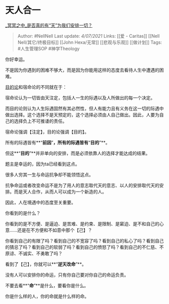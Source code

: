 # 天人合一
[_冥冥之中_是否真的有“天”为我们安排一切？](https://www.zhihu.com/question/460931680/answer/1902340926)

> Author: #NellNell 
Last update: *4/07/2021* 
Links: [[爱 - Caritas]] [[Nell Nell/其它/终极目标]] [[John Hexa/无常]] [[悲观与乐观]] [[做计划]]
Tags: #人生管理SOP  #神学Theology 

你好幸运。

不是因为你遇到的困难不够大，而是因为你能用这样的态度去看待人生中遭遇的困难。

[目的论](https://www.zhihu.com/search?q=%E7%9B%AE%E7%9A%84%E8%AE%BA&search_source=Entity&hybrid_search_source=Entity&hybrid_search_extra=%7B%22sourceType%22%3A%22answer%22%2C%22sourceId%22%3A1902340926%7D)和宿命论的不同就在于：

宿命论认为一切皆由天注定，包括人一生的际遇以及人所做出的每一个决定。

而目的论则认为人生际遇固然有其必然性，但人有能力且有义务在这一切的际遇中做出选择。这个选择不是天预定的，这个选择必须由人自己做出。因此，人要为自己的选择负上不可推诿的责任。

宿命论强调【注定】，目的论强调【目的】。

所有的际遇皆有**“**前因**”**，所有的际遇皆有**“**目的**”**。

但这**“**目的**”**并非单向的安排，而是必须依靠人的选择才能达成的结果。

题主是幸运的，因为ta已经看到这点。

很多人穷其一生与命运抗争却不能领悟这点。

抗争命运或者改变命运不是为了用人的意志取代天的意志、以人的安排取代天的安排。而是天人合作，从而人可以成为一个新造的人。

因此，人在境遇中的态度至关重要。

你看到的是什么？

你看到的是不方便、是逼迫、是苦难、是约束、是限制、是窘迫、是不和自己的心意……还是在不方便和不如意中那个【己】？

你看到自己的有限了吗？看到自己的不宽容了吗？看到自己的私心了吗？看到自己的猜忌了吗？看到自己的软弱了吗？看到自己的愤怒了吗？看到自己的不仁慈、不原谅、不诚实、不勇敢了吗？

看到了【己】，你就可以**“**逆天改命**”**。

没有人可以安排你的命运，只有你自己要对你自己的命运负责。

不要去看**“**命**”**是什么，要看你是什么。

你是什么样的人，你的命就是什么样的命。